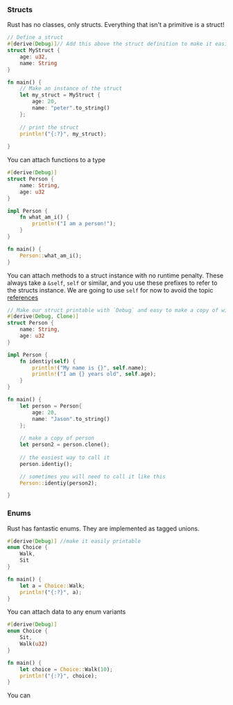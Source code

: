 ### Structs
Rust has no classes, only structs. Everything that isn't a primitive is a struct!
```rust
// Define a struct
#[derive(Debug)]// Add this above the struct definition to make it easily printable with `{:?}`
struct MyStruct {
    age: u32,
    name: String
}

fn main() {
    // Make an instance of the struct 
    let my_struct = MyStruct {
        age: 20,
        name: "peter".to_string()
    };
    
    // print the struct
    println!("{:?}", my_struct);
    
}
```

You can attach functions to a type
```rust
#[derive(Debug)]
struct Person {
    name: String,
    age: u32
}

impl Person {
    fn what_am_i() {
        println!("I am a person!");
    }
}

fn main() {
    Person::what_am_i();
}
```

You can attach methods to a struct instance with no runtime penalty.
These always take a `&self`, `self` or similar, and you use these prefixes to refer to the structs instance.
We are going to use `self` for now to avoid the topic [references](../references/references.md)
```rust
// Make our struct printable with `Debug` and easy to make a copy of with `Clone`
#[derive(Debug, Clone)]
struct Person {
    name: String,
    age: u32
}

impl Person {
    fn identiy(self) {
        println!("My name is {}", self.name);
        println!("I am {} years old", self.age);
    }
}

fn main() {
    let person = Person{
        age: 20,
        name: "Jason".to_string()
    };
    
    // make a copy of person
    let person2 = person.clone();
    
    // the easiest way to call it
    person.identiy();

    // sometimes you will need to call it like this
    Person::identiy(person2);

}
```

### Enums
Rust has fantastic enums. They are implemented as tagged unions.
```rust
#[derive(Debug)] //make it easily printable
enum Choice {
    Walk,
    Sit
}

fn main() {
    let a = Choice::Walk;
    println!("{:?}", a);
}
```

You can attach data to any enum variants
```rust
#[derive(Debug)]
enum Choice {
    Sit,
    Walk(u32)
}

fn main() {
    let choice = Choice::Walk(10);
    println!("{:?}", choice);
}
```

You can 